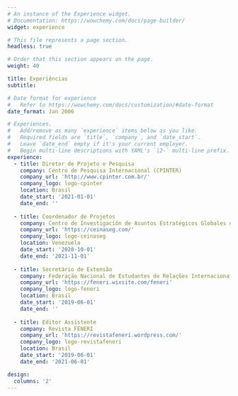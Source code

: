 ```yaml
---
# An instance of the Experience widget.
# Documentation: https://wowchemy.com/docs/page-builder/
widget: experience

# This file represents a page section.
headless: true

# Order that this section appears on the page.
weight: 40

title: Experiências
subtitle:

# Date format for experience
#   Refer to https://wowchemy.com/docs/customization/#date-format
date_format: Jan 2006

# Experiences.
#   Add/remove as many `experience` items below as you like.
#   Required fields are `title`, `company`, and `date_start`.
#   Leave `date_end` empty if it's your current employer.
#   Begin multi-line descriptions with YAML's `|2-` multi-line prefix.
experience:
  - title: Diretor de Projeto e Pesquisa
    company: Centro de Pesquisa Internacional (CPINTER)
    company_url: 'http://www.cpinter.com.br/'
    company_logo: logo-cpinter 
    location: Brasil
    date_start: '2021-01-01'
    date_end: ''
        
  - title: Coordenador de Projetos
    company: Centro de Investigación de Asuntos Estratégicos Globales de Venezuela (CEINASEG)
    company_url: 'https://ceinaseg.com/'
    company_logo: logo-ceinaseg
    location: Venezuela
    date_start: '2020-10-01'
    date_end: '2021-11-01'
    
  - title: Secretário de Extensão
    company: Federação Nacional de Estudantes de Relações Internacionais do Brasil (FENERI)
    company_url: 'https://feneri.wixsite.com/feneri'
    company_logo: logo-feneri
    location: Brasil
    date_start: '2019-06-01'
    date_end: ''
    
  - title: Editor Assistente
    company: Revista FENERI
    company_url: 'https://revistafeneri.wordpress.com/'
    company_logo: logo-revistafeneri
    location: Brasil
    date_start: '2019-06-01'
    date_end: '2021-06-01'

design:
  columns: '2'
---
```


